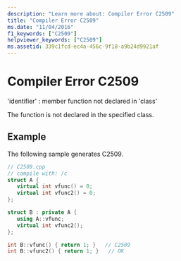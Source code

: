 ```yaml
---
description: "Learn more about: Compiler Error C2509"
title: "Compiler Error C2509"
ms.date: "11/04/2016"
f1_keywords: ["C2509"]
helpviewer_keywords: ["C2509"]
ms.assetid: 339c1fcd-ec4a-456c-9f18-a9b24d9921af
---
```

# Compiler Error C2509

'identifier' : member function not declared in 'class'

The function is not declared in the specified class.

## Example

The following sample generates C2509.

```cpp
// C2509.cpp
// compile with: /c
struct A {
   virtual int vfunc() = 0;
   virtual int vfunc2() = 0;
};

struct B : private A {
   using A::vfunc;
   virtual int vfunc2();
};

int B::vfunc() { return 1; }   // C2509
int B::vfunc2() { return 1; }   // OK
```

